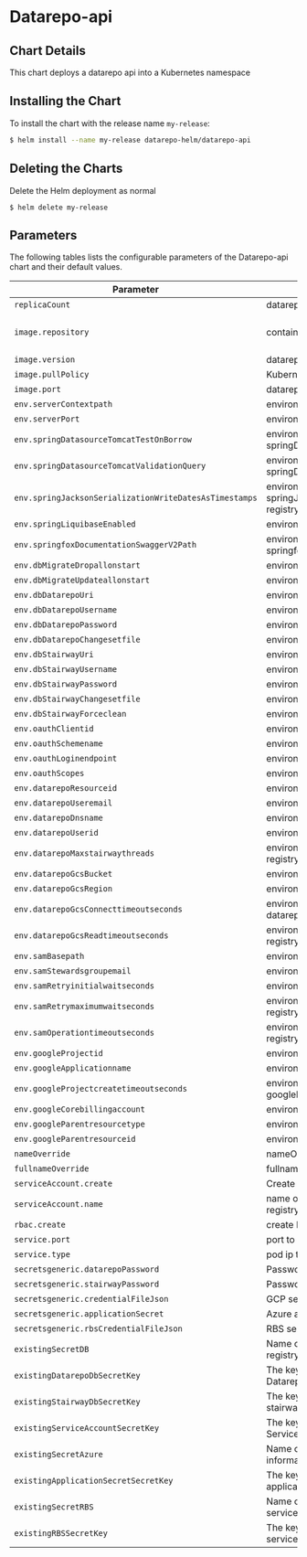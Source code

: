 # Datarepo-api

## Chart Details
This chart deploys a datarepo api into a Kubernetes namespace

## Installing the Chart

To install the chart with the release name `my-release`:

```bash
$ helm install --name my-release datarepo-helm/datarepo-api
```

## Deleting the Charts

Delete the Helm deployment as normal

```
$ helm delete my-release
```

## Parameters

The following tables lists the configurable parameters of the Datarepo-api chart and their default values.

|                   Parameter                   |                                                                                Description                                                                                |                            Default                            |
|-----------------------------------------------|---------------------------------------------------------------------------------------------------------------------------------------------------------------------------|---------------------------------------------------------------|
| `replicaCount`                        | datarepo-api pods to deploy registry                                                                                                                                              | `1`                                                         |
| `image.repository`                        | container image repository registry                                                                                                                                              | `gcr.io/broad-jade-dev/jade-data-repo`                                                         |
| `image.version`                        | datarepo-api container image version registry                                                                                                                                              | `latest`                                                         |
| `image.pullPolicy`                        | Kubernetes image pullPolicy registry                                                                                                                                              | `IfNotPresent`                                                         |
| `image.port`                        | datarepo-api pod ports registry                                                                                                                                              | `8080`                                                         |
| `env.serverContextpath`                        | environment var serverContextpath registry                                                                                                                                              | `nil`                                                         |
| `env.serverPort`                        | environment var serverPort registry                                                                                                                                              | `nil`                                                         |
| `env.springDatasourceTomcatTestOnBorrow`                        | environment var springDatasourceTomcatTestOnBorrow registry                                                                                                                                              | `nil`                                                         |
| `env.springDatasourceTomcatValidationQuery`                        | environment var springDatasourceTomcatValidationQuery registry                                                                                                                                              | `nil`                                                         |
| `env.springJacksonSerializationWriteDatesAsTimestamps`                        | environment var springJacksonSerializationWriteDatesAsTimestamps registry                                                                                                                                              | `nil`                                                         |
| `env.springLiquibaseEnabled`                        | environment var springLiquibaseEnabled registry                                                                                                                                              | `nil`                                                         |
| `env.springfoxDocumentationSwaggerV2Path`                        | environment var springfoxDocumentationSwaggerV2Path registry                                                                                                                                              | `nil`                                                         |
| `env.dbMigrateDropallonstart`                        | environment var dbMigrateDropallonstart registry                                                                                                                                              | `nil`                                                         |
| `env.dbMigrateUpdateallonstart`                        | environment var dbMigrateUpdateallonstart registry                                                                                                                                              | `nil`                                                         |
| `env.dbDatarepoUri`                        | environment var dbDatarepoUri registry                                                                                                                                              | `nil`                                                         |
| `env.dbDatarepoUsername`                        | environment var dbDatarepoUsername registry                                                                                                                                              | `nil`                                                         |
| `env.dbDatarepoPassword`                        | environment var dbDatarepoPassword registry                                                                                                                                              | `nil`                                                         |
| `env.dbDatarepoChangesetfile`                        | environment var dbDatarepoChangesetfile registry                                                                                                                                              | `nil`                                                         |
| `env.dbStairwayUri`                        | environment var dbStairwayUri registry                                                                                                                                              | `nil`                                                         |
| `env.dbStairwayUsername`                        | environment var dbStairwayUsername registry                                                                                                                                              | `nil`                                                         |
| `env.dbStairwayPassword`                        | environment var dbStairwayPassword registry                                                                                                                                              | `nil`                                                         |
| `env.dbStairwayChangesetfile`                        | environment var dbStairwayChangesetfile registry                                                                                                                                              | `nil`                                                         |
| `env.dbStairwayForceclean`                        | environment var dbStairwayForceclean registry                                                                                                                                              | `nil`                                                         |
| `env.oauthClientid`                        | environment var oauthClientid registry                                                                                                                                              | `nil`                                                         |
| `env.oauthSchemename`                        | environment var oauthSchemename registry                                                                                                                                              | `nil`                                                         |
| `env.oauthLoginendpoint`                        | environment var oauthLoginendpoint registry                                                                                                                                              | `nil`                                                         |
| `env.oauthScopes`                        | environment var oauthScopes registry                                                                                                                                              | `nil`                                                         |
| `env.datarepoResourceid`                        | environment var datarepoResourceid registry                                                                                                                                              | `nil`                                                         |
| `env.datarepoUseremail`                        | environment var datarepoUseremail registry                                                                                                                                              | `nil`                                                         |
| `env.datarepoDnsname`                        | environment var datarepoDnsname registry                                                                                                                                              | `nil`                                                         |
| `env.datarepoUserid`                        | environment var datarepoUserid registry                                                                                                                                              | `nil`                                                         |
| `env.datarepoMaxstairwaythreads`                        | environment var datarepoMaxstairwaythreads registry                                                                                                                                              | `nil`                                                         |
| `env.datarepoGcsBucket`                        | environment var datarepoGcsBucket registry                                                                                                                                              | `nil`                                                         |
| `env.datarepoGcsRegion`                        | environment var datarepoGcsRegion registry                                                                                                                                              | `nil`                                                         |
| `env.datarepoGcsConnecttimeoutseconds`                        | environment var datarepoGcsConnecttimeoutseconds registry                                                                                                                                              | `nil`                                                         |
| `env.datarepoGcsReadtimeoutseconds`                        | environment var datarepoGcsReadtimeoutseconds registry                                                                                                                                              | `nil`                                                         |
| `env.samBasepath`                        | environment var samBasepath registry                                                                                                                                              | `nil`                                                         |
| `env.samStewardsgroupemail`                        | environment var samStewardsgroupemail registry                                                                                                                                              | `nil`                                                         |
| `env.samRetryinitialwaitseconds`                        | environment var samRetryinitialwaitseconds registry                                                                                                                                              | `nil`                                                         |
| `env.samRetrymaximumwaitseconds`                        | environment var samRetrymaximumwaitseconds registry                                                                                                                                              | `nil`                                                         |
| `env.samOperationtimeoutseconds`                        | environment var samOperationtimeoutseconds registry                                                                                                                                              | `nil`                                                         |
| `env.googleProjectid`                        | environment var googleProjectid registry                                                                                                                                              | `nil`                                                         |
| `env.googleApplicationname`                        | environment var googleApplicationname registry                                                                                                                                              | `nil`                                                         |
| `env.googleProjectcreatetimeoutseconds`                        | environment var googleProjectcreatetimeoutseconds registry                                                                                                                                              | `nil`                                                         |
| `env.googleCorebillingaccount`                        | environment var googleCorebillingaccount registry                                                                                                                                              | `nil`                                                         |
| `env.googleParentresourcetype`                        | environment var googleParentresourcetype registry                                                                                                                                              | `nil`                                                         |
| `env.googleParentresourceid`                        | environment var googleParentresourceid registry                                                                                                                                              | `nil`                                                         |
| `nameOverride`                        | nameOverride for deployment registry                                                                                                                                              | `nil`                                                         |
| `fullnameOverride`                        | fullname Override for deployment registry                                                                                                                                              | `nil`                                                         |
| `serviceAccount.create`                        | Create a serviceAccount for deployment registry                                                                                                                                              | `false`                                                         |
| `serviceAccount.name`                        | name of existing serviceAccount to deploy from registry                                                                                                                                              | `nil`                                                         |
| `rbac.create`                        | create RBAC policies for deploy registry                                                                                                                                              | `false`                                                         |
| `service.port`                        | port to expose on pod registry                                                                                                                                              | `8080`                                                         |
| `service.type`                        | pod ip type registry                                                                                                                                              | `ClusterIP`                                                                                                                 |
| `secretsgeneric.datarepoPassword`                        | Password for the datarepo database registry                                                                                                                                              | `nil`                                                         |
| `secretsgeneric.stairwayPassword`                        | Password for the stairway database registry                                                                                                                                              | `nil`                                                         |
| `secretsgeneric.credentialFileJson`                        | GCP serviceAccount Json for datarepo SA registry                                                                                                                                              | `nil`                                                         |
| `secretsgeneric.applicationSecret`                        | Azure application secret                                                                                                                                               | `nil`                                                         |
| `secretsgeneric.rbsCredentialFileJson`                        | RBS service account JSON                                                                                                                                               | `nil`                                                         |
| `existingSecretDB`                        | Name of an existing secret you would like to use registry                                                                                                                                              | `nil`                                                         |
| `existingDatarepoDbSecretKey`                        |The key in the existing secret that stores the Datarepo DB credentials                                                                                                                                               | `nil`                                                         |
| `existingStairwayDbSecretKey`                        |The key in the existing secret that stores the stairway DB credentials                                                                                                                                               | `nil`                                                         |
| `existingServiceAccountSecretKey`                        |The key in the existing secret that stores the GCP Service account credentials                                                                                                                                               | `nil`                                                         |
| `existingSecretAzure`                        |Name of an existing secret that store Azure information                                                                                                                                               | `nil`                                                         |
| `existingApplicationSecretSecretKey`                        |The key in the existing secret that stores the Azure application secret                                                                                                                                               | `nil`                                                         |
| `existingSecretRBS`                        |Name of an existing secret that stores the RBS service account credentials                                                                                                                                          | `nil`                                                         |
| `existingRBSSecretKey`                        |The key in the existing secret that stores the RBS service account credentials                                                                                                 | `nil`                                                         |
